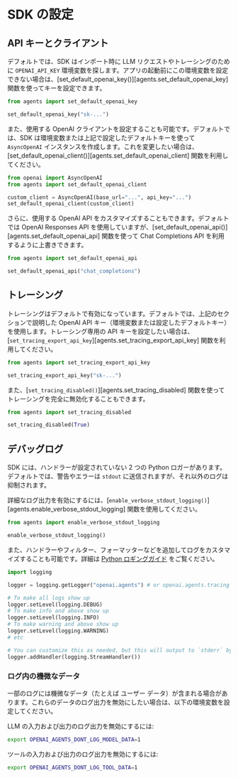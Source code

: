 # SDK の設定

## API キーとクライアント

デフォルトでは、SDK はインポート時に LLM リクエストやトレーシングのために `OPENAI_API_KEY` 環境変数を探します。アプリの起動前にこの環境変数を設定できない場合は、[set_default_openai_key()][agents.set_default_openai_key] 関数を使ってキーを設定できます。

```python
from agents import set_default_openai_key

set_default_openai_key("sk-...")
```

また、使用する OpenAI クライアントを設定することも可能です。デフォルトでは、SDK は環境変数または上記で設定したデフォルトキーを使って `AsyncOpenAI` インスタンスを作成します。これを変更したい場合は、[set_default_openai_client()][agents.set_default_openai_client] 関数を利用してください。

```python
from openai import AsyncOpenAI
from agents import set_default_openai_client

custom_client = AsyncOpenAI(base_url="...", api_key="...")
set_default_openai_client(custom_client)
```

さらに、使用する OpenAI API をカスタマイズすることもできます。デフォルトでは OpenAI Responses API を使用していますが、[set_default_openai_api()][agents.set_default_openai_api] 関数を使って Chat Completions API を利用するように上書きできます。

```python
from agents import set_default_openai_api

set_default_openai_api("chat_completions")
```

## トレーシング

トレーシングはデフォルトで有効になっています。デフォルトでは、上記のセクションで説明した OpenAI API キー（環境変数または設定したデフォルトキー）を使用します。トレーシング専用の API キーを設定したい場合は、[`set_tracing_export_api_key`][agents.set_tracing_export_api_key] 関数を利用してください。

```python
from agents import set_tracing_export_api_key

set_tracing_export_api_key("sk-...")
```

また、[`set_tracing_disabled()`][agents.set_tracing_disabled] 関数を使ってトレーシングを完全に無効化することもできます。

```python
from agents import set_tracing_disabled

set_tracing_disabled(True)
```

## デバッグログ

SDK には、ハンドラーが設定されていない 2 つの Python ロガーがあります。デフォルトでは、警告やエラーは `stdout` に送信されますが、それ以外のログは抑制されます。

詳細なログ出力を有効にするには、[`enable_verbose_stdout_logging()`][agents.enable_verbose_stdout_logging] 関数を使用してください。

```python
from agents import enable_verbose_stdout_logging

enable_verbose_stdout_logging()
```

また、ハンドラーやフィルター、フォーマッターなどを追加してログをカスタマイズすることも可能です。詳細は [Python ロギングガイド](https://docs.python.org/3/howto/logging.html) をご覧ください。

```python
import logging

logger = logging.getLogger("openai.agents") # or openai.agents.tracing for the Tracing logger

# To make all logs show up
logger.setLevel(logging.DEBUG)
# To make info and above show up
logger.setLevel(logging.INFO)
# To make warning and above show up
logger.setLevel(logging.WARNING)
# etc

# You can customize this as needed, but this will output to `stderr` by default
logger.addHandler(logging.StreamHandler())
```

### ログ内の機微なデータ

一部のログには機微なデータ（たとえば ユーザー データ）が含まれる場合があります。これらのデータのログ出力を無効にしたい場合は、以下の環境変数を設定してください。

LLM の入力および出力のログ出力を無効にするには:

```bash
export OPENAI_AGENTS_DONT_LOG_MODEL_DATA=1
```

ツールの入力および出力のログ出力を無効にするには:

```bash
export OPENAI_AGENTS_DONT_LOG_TOOL_DATA=1
```